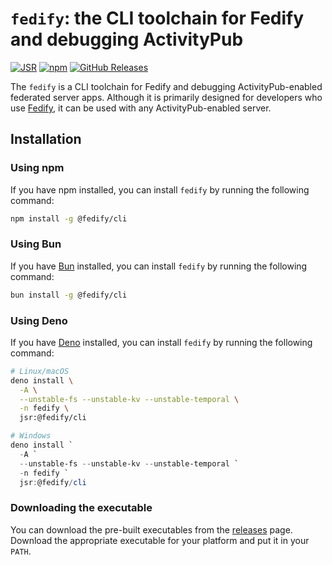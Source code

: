 <!-- deno-fmt-ignore-file -->

`fedify`: the CLI toolchain for Fedify and debugging ActivityPub
================================================================

[![JSR][JSR badge]][JSR]
[![npm][npm badge]][npm]
[![GitHub Releases][GitHub Releases badge]][GitHub Releases]

The `fedify` is a CLI toolchain for Fedify and debugging ActivityPub-enabled
federated server apps.  Although it is primarily designed for developers who use
[Fedify], it can be used with any ActivityPub-enabled server.

[JSR]: https://jsr.io/@fedify/cli
[JSR badge]: https://jsr.io/badges/@fedify/cli
[npm]: https://www.npmjs.com/package/@fedify/cli
[npm badge]: https://img.shields.io/npm/v/@fedify/cli?logo=npm
[GitHub Releases]: https://github.com/dahlia/fedify/releases
[GitHub Releases badge]: https://img.shields.io/github/v/release/dahlia/fedify?sort=semver&logo=github
[Fedify]: https://fedify.dev/


Installation
------------

### Using npm

If you have npm installed, you can install `fedify` by running the following
command:

~~~~ sh
npm install -g @fedify/cli
~~~~

### Using Bun

If you have [Bun] installed, you can install `fedify` by running the following
command:

~~~~ sh [Bun]
bun install -g @fedify/cli
~~~~

[Bun]: https://bun.sh/

### Using Deno

If you have [Deno] installed, you can install `fedify` by running the following
command:

~~~~ sh
# Linux/macOS
deno install \
  -A \
  --unstable-fs --unstable-kv --unstable-temporal \
  -n fedify \
  jsr:@fedify/cli
~~~~

~~~~ powershell
# Windows
deno install `
  -A `
  --unstable-fs --unstable-kv --unstable-temporal `
  -n fedify `
  jsr:@fedify/cli
~~~~

[Deno]: https://deno.com/

### Downloading the executable

You can download the pre-built executables from the [releases] page.  Download
the appropriate executable for your platform and put it in your `PATH`.

[releases]: https://github.com/dahlia/fedify/releases
